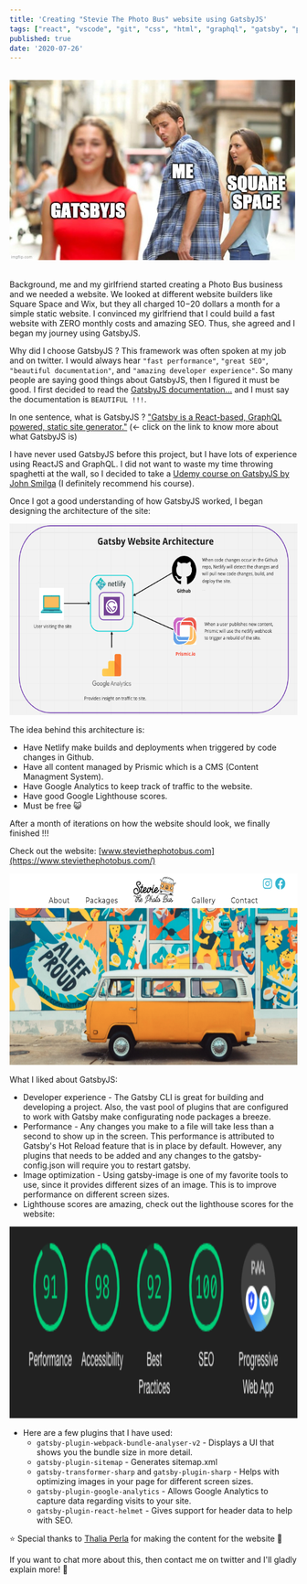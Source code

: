 ```yaml
---
title: 'Creating "Stevie The Photo Bus" website using GatsbyJS'
tags: ["react", "vscode", "git", "css", "html", "graphql", "gatsby", "personalproject"]
published: true
date: '2020-07-26'
---
```

<br />
<img width="500px" height="315px" src="../src/images/gatsbyjsForTheWin.jpg"/>
<br />
<br />



Background, me and my girlfriend started creating a Photo Bus business and we needed a website. We looked at different website builders like Square Space and Wix, but they all charged $10-$20 dollars a month for a simple static website. I convinced my girlfriend that I could build a fast website with ZERO monthly costs and amazing SEO. Thus, she agreed and I began my journey using GatsbyJS.

Why did I choose GatsbyJS ? This framework was often spoken at my job and on twitter. I would always hear `"fast performance"`, `"great SEO"`, `"beautiful documentation"`, and `"amazing developer experience"`. So many people are saying good things about GatsbyJS, then I figured it must be good. I first decided to read the [GatsbyJS documentation...](https://www.gatsbyjs.org/docs/) and I must say the documentation is `BEAUTIFUL !!!`. 

In one sentence, what is GatsbyJS ? ["Gatsby is a React-based, GraphQL powered, static site generator."](https://www.mediacurrent.com/blog/what-is-gatsbyjs/) (<- click on the link to know more about what GatsbyJS is)

I have never used GatsbyJS before this project, but I have lots of experience using ReactJS and GraphQL. I did not want to waste my time throwing spaghetti at the wall, so I decided to take a [Udemy course on GatsbyJS by John Smilga](https://www.udemy.com/share/101ZimAEQYdFlTTHw=/) (I definitely recommend his course).

Once I got a good understanding of how GatsbyJS worked, I began designing the architecture of the site:

<img width="520px" height="335px" src="../src/images/stevieTheBusArchitecture.png"/>
<br />

The idea behind this architecture is:
 * Have Netlify make builds and deployments when triggered by code changes in Github. 
 * Have all content managed by Prismic which is a CMS (Content Managment System).
 * Have Google Analytics to keep track of traffic to the website.
 * Have good Google Lighthouse scores.
 * Must be free 😺

After a month of iterations on how the website should look, we finally finished !!!

Check out the website: [www.steviethephotobus.com](https://www.steviethephotobus.com/)

<img width="520px" height="335px" src="../src/images/stevieTheBusHero.png"/>
<br />



What I liked about GatsbyJS:
* Developer experience - The Gatsby CLI is great for building and developing a project. Also, the vast pool of plugins that are configured to work with Gatsby make configurating node packages a breeze. 
* Performance - Any changes you make to a file will take less than a second to show up in the screen. This performance is attributed to Gatsby's Hot Reload feature that is in place by default. However, any plugins that needs to be added and any changes to the gatsby-config.json will require you to restart gatsby.
* Image optimization - Using gatsby-image is one of my favorite tools to use, since it provides different sizes of an image. This is to improve performance on different screen sizes. 
* Lighthouse scores are amazing, check out the lighthouse scores for the website:

<img width="520px" height="335px" src="../src/images/lighthouseScores.png"/>
<br />


* Here are a few plugins that I have used:
    * `gatsby-plugin-webpack-bundle-analyser-v2` - Displays a UI that shows you the bundle size in more detail.
    * `gatsby-plugin-sitemap` - Generates sitemap.xml
    * `gatsby-transformer-sharp` and `gatsby-plugin-sharp` - Helps with optimizing images in your page for different screen sizes.
    * `gatsby-plugin-google-analytics` - Allows Google Analytics to capture data regarding visits to your site.
    * `gatsby-plugin-react-helmet` - Gives support for header data to help with SEO.


⭐️ Special thanks to [Thalia Perla](https://www.thaliaperlaphoto.com/) for making the content for the website 💯 

If you want to chat more about this, then contact me on twitter and I'll gladly explain more! 🙌
